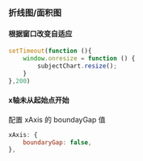 ### 折线图/面积图

#### 根据窗口改变自适应

```js
setTimeout(function (){
    window.onresize = function () {
        subjectChart.resize();
    }
},200)
```

#### x轴未从起始点开始

配置 xAxis 的 boundayGap 值

```js
xAxis: {
	boundaryGap: false,
},
```


